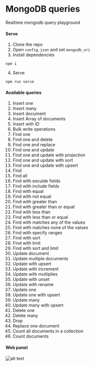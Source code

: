 # MongoDB queries
Realtime mongodb query playground

#### Serve
1. Clone the repo
2. Open `config.json` and set `mongodb_uri`
3. Install dependencies
```
npm i
```
4. Serve
```
npm run serve
```

#### Available queries
1. Insert one
2. Insert many
3. Insert document
4. Insert Array of documents
5. Insert with ID
6. Bulk write operations
7. Find one
8. Find one and delete
9. Find one and replace
10. Find one and update
11. Find one and update with projection
12. Find one and update with sort
13. Find one and update with upsert
14. Find
15. Find all
16. Find with exculde fields
17. Find with include fields
18. Find with equal
19. Find with not equal
20. Find with greater than
21. Find with greater than or equal
22. Find with less than
23. Find with less than or equal
24. Find with matches any of the values
25. Find with matches none of the values
26. Find with specify ranges
27. Find with sort
28. Find with limit
29. Find with sort and limit
30. Update document
31. Update multiple documents
32. Update with upsert
33. Update with increment
34. Update with multiplies
35. Update with unset
36. Update with rename
37. Update one
38. Update one with upsert
39. Update many
40. Update many with upsert
41. Delete one
42. Delete many
43. Drop
44. Replace one document
45. Count all documents in a collection
46. Count documents

#### Web panel
![alt text](https://i.imgur.com/SflUY5V.png)
